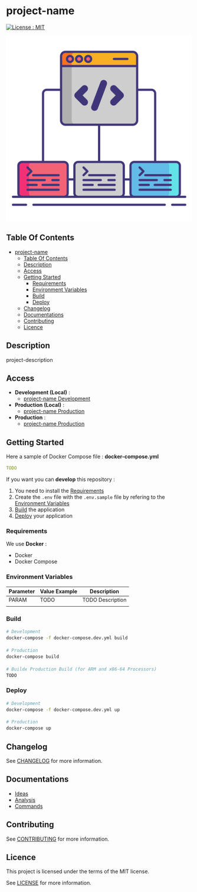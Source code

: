# project-name

[![License : MIT](https://img.shields.io/badge/License-MIT-yellow.svg)](https://opensource.org/licenses/MIT)

![Icon](./icon.png)

## Table Of Contents

- [project-name](#project-name)
  - [Table Of Contents](#table-of-contents)
  - [Description](#description)
  - [Access](#access)
  - [Getting Started](#getting-started)
    - [Requirements](#requirements)
    - [Environment Variables](#environment-variables)
    - [Build](#build)
    - [Deploy](#deploy)
  - [Changelog](#changelog)
  - [Documentations](#documentations)
  - [Contributing](#contributing)
  - [Licence](#licence)

## Description

project-description

## Access

- **Development (Local)** :
  - [project-name Development](http://localhost)
- **Production (Local)** :
  - [project-name Production](http://localhost)
- **Production** :
  - [project-name Production](https://project-name_raw)

## Getting Started

Here a sample of Docker Compose file : **docker-compose.yml**

```yaml
TODO
```

If you want you can **develop** this repository :

1) You need to install the [Requirements](#requirements)
2) Create the `.env` file with the `.env.sample` file by refering to the [Environment Variables](#environment-variables)
3) [Build](#build) the application
4) [Deploy](#deploy) your application

### Requirements

We use **Docker** :

- Docker
- Docker Compose

### Environment Variables

| Parameter | Value Example | Description |
|-|-|-|
| PARAM | TODO | TODO Description |
|  |  |  |

### Build

```bash
# Development
docker-compose -f docker-compose.dev.yml build

# Production
docker-compose build

# Buildx Production Build (for ARM and x86-64 Processors)
TODO
```

### Deploy

```bash
# Development
docker-compose -f docker-compose.dev.yml up

# Production
docker-compose up
```

## Changelog

See [CHANGELOG](./CHANGELOG.md) for more information.

## Documentations

- [Ideas](./docs/ideas.md)
- [Analysis](./docs/analysis.md)
- [Commands](./docs/commands.md)

## Contributing

See [CONTRIBUTING](./CONTRIBUTING.md) for more information.

## Licence

This project is licensed under the terms of the MIT license.

See [LICENSE](./LICENCE.md) for more information.

